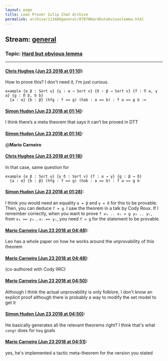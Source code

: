 ```yaml
---
layout: page
title: Lean Prover Zulip Chat Archive 
permalink: archive/113488general/07070Hardbutobviouslemma.html
---
```


## Stream: [general](index.html)
### Topic: [Hard but obvious lemma](07070Hardbutobviouslemma.html)

---

#### [Chris Hughes (Jun 23 2018 at 01:10)](https://leanprover.zulipchat.com/#narrow/stream/113488-general/topic/Hard%20but%20obvious%20lemma/near/128498549):
How to prove this? I don't need it, I'm just curious.
```lean
example {α β : Sort u} {γ : α → Sort v} {δ : β → Sort v} {f : Π a, γ a} {g : Π b, δ b}
  {a : α} {b : β} (hfg : f == g) (hab : a == b) : f a == g b :=
```

#### [Simon Hudon (Jun 23 2018 at 01:14)](https://leanprover.zulipchat.com/#narrow/stream/113488-general/topic/Hard%20but%20obvious%20lemma/near/128498682):
I think there’s a meta theorem that says it can’t be proved in DTT

#### [Simon Hudon (Jun 23 2018 at 01:14)](https://leanprover.zulipchat.com/#narrow/stream/113488-general/topic/Hard%20but%20obvious%20lemma/near/128498686):
@**Mario Carneiro**

#### [Chris Hughes (Jun 23 2018 at 01:18)](https://leanprover.zulipchat.com/#narrow/stream/113488-general/topic/Hard%20but%20obvious%20lemma/near/128498834):
In that case, same question for
```lean
example {α β : Sort u} {γ δ : Sort v} {f : α → γ} {g : β → δ}
  {a : α} {b : β} (hfg : f == g) (hab : a == b) : f a == g b
```

#### [Simon Hudon (Jun 23 2018 at 01:28)](https://leanprover.zulipchat.com/#narrow/stream/113488-general/topic/Hard%20but%20obvious%20lemma/near/128499127):
I think you would need an equality `α = β` and `γ = δ`  for this to be provable. Then, you can deduce `f = g`. I saw the theorem in a talk by Cody Roux. If I remember correctly, when you want to prove `f x₀ .. xᵢ = g y₀ .. yᵢ`, from `x₀ == y₀` .. `xᵢ == yᵢ`, you need `f = g` for the statement to be provable.

#### [Mario Carneiro (Jun 23 2018 at 04:48)](https://leanprover.zulipchat.com/#narrow/stream/113488-general/topic/Hard%20but%20obvious%20lemma/near/128505009):
Leo has a whole paper on how he works around the unprovability of this theorem

#### [Mario Carneiro (Jun 23 2018 at 04:48)](https://leanprover.zulipchat.com/#narrow/stream/113488-general/topic/Hard%20but%20obvious%20lemma/near/128505013):
(co-authored with Cody IIRC)

#### [Mario Carneiro (Jun 23 2018 at 04:50)](https://leanprover.zulipchat.com/#narrow/stream/113488-general/topic/Hard%20but%20obvious%20lemma/near/128505054):
Although I think the actual unprovability is only folklore, I don't know an explicit proof although there is probably a way to modify the set model to get it

#### [Simon Hudon (Jun 23 2018 at 04:50)](https://leanprover.zulipchat.com/#narrow/stream/113488-general/topic/Hard%20but%20obvious%20lemma/near/128505074):
He basically generates all the relevant theorems right? I think that's what `congr` does for `heq` goals

#### [Mario Carneiro (Jun 23 2018 at 04:51)](https://leanprover.zulipchat.com/#narrow/stream/113488-general/topic/Hard%20but%20obvious%20lemma/near/128505091):
yes, he's implemented a tactic meta-theorem for the version you stated

